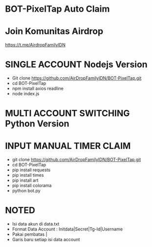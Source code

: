 # BOT-PixelTap Auto Claim
# Join Komunitas Airdrop 
https://t.me/AirdropFamilyIDN

# SINGLE ACCOUNT Nodejs Version
- Git clone https://github.com/AirDropFamilyIDN/BOT-PixelTap.git
- cd BOT-PixelTap
- npm install axios readline
- node index.js

# MULTI ACCOUNT SWITCHING Python Version
# INPUT MANUAL TIMER CLAIM
- git clone https://github.com/AirDropFamilyIDN/BOT-PixelTap.git
- cd BOT-PixelTap
- pip install requests
- pip install times
- pip install art
- pip install colorama
- python bot.py

# NOTED
- Isi data akun di data.txt
- Format Data Account : Initdata|Secret|Tg-Id|Username
- Pakai pembatas |
- Garis baru setiap isi data account
